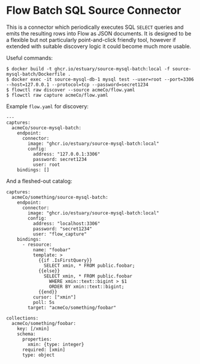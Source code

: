Flow Batch SQL Source Connector
===============================

This is a connector which periodically executes SQL `SELECT` queries and
emits the resulting rows into Flow as JSON documents. It is designed to
be a flexible but not particularly point-and-click friendly tool, however
if extended with suitable discovery logic it could become much more usable.

Useful commands:

    $ docker build -t ghcr.io/estuary/source-mysql-batch:local -f source-mysql-batch/Dockerfile .
    $ docker exec -it source-mysql-db-1 mysql test --user=root --port=3306 --host=127.0.0.1 --protocol=tcp --password=secret1234
    $ flowctl raw discover --source acmeCo/flow.yaml
    $ flowctl raw capture acmeCo/flow.yaml

Example `flow.yaml` for discovery:

    ---
    captures:
      acmeCo/source-mysql-batch:
        endpoint:
          connector:
            image: "ghcr.io/estuary/source-mysql-batch:local"
            config:
              address: "127.0.0.1:3306"
              password: secret1234
              user: root
        bindings: []

And a fleshed-out catalog:

    captures:
      acmeCo/something/source-mysql-batch:
        endpoint:
          connector:
            image: "ghcr.io/estuary/source-mysql-batch:local"
            config:
              address: "localhost:3306"
              password: "secret1234"
              user: "flow_capture"
        bindings:
          - resource:
              name: "foobar"
              template: >
                {{if .IsFirstQuery}}
                  SELECT xmin, * FROM public.foobar;
                {{else}}
                  SELECT xmin, * FROM public.foobar
                    WHERE xmin::text::bigint > $1
                    ORDER BY xmin::text::bigint;
                {{end}}
              cursor: ["xmin"]
              poll: 5s
            target: "acmeCo/something/foobar"
    
    collections:
      acmeCo/something/foobar:
        key: [/xmin]
        schema:
          properties:
            xmin: {type: integer}
          required: [xmin]
          type: object